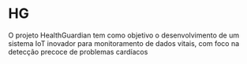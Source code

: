 # HG
O projeto HealthGuardian tem como objetivo o desenvolvimento de um sistema IoT inovador para monitoramento de dados vitais, com foco na detecção precoce de problemas cardíacos